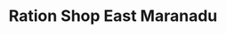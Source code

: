 ---
title: "Ration Shop East Maranadu"
url: /puthoor/ration-shop-east-maranadu/
shop: Lebensmittel
---